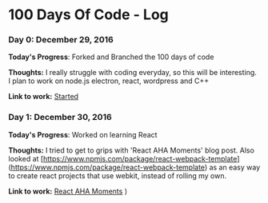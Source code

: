 # 100 Days Of Code - Log

### Day 0: December 29, 2016

**Today's Progress**: Forked and Branched the 100 days of code

**Thoughts:** I really struggle with coding everyday,  so this will be interesting.  I plan to work on node.js electron, react, wordpress and C++

**Link to work:** [Started](https://github.com/hellonearthis/100-days-of-code/edit/BrettCooper/log.md)

### Day 1: December 30, 2016

**Today's Progress**: Worked on learning React

**Thoughts:** I tried to get to grips with 'React AHA Moments' blog post.  Also looked at [https://www.npmjs.com/package/react-webpack-template] (https://www.npmjs.com/package/react-webpack-template) as an easy way to create react projects that use webkit, instead of rolling my own.

**Link to work:** [React AHA Moments](https://tylermcginnis.com/react-aha-moments/)
)



